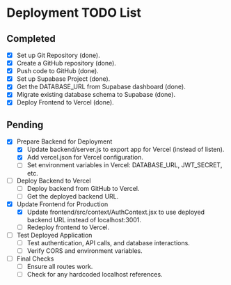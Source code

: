 # Deployment TODO List

## Completed
- [x] Set up Git Repository (done).
- [x] Create a GitHub repository (done).
- [x] Push code to GitHub (done).
- [x] Set up Supabase Project (done).
- [x] Get the DATABASE_URL from Supabase dashboard (done).
- [x] Migrate existing database schema to Supabase (done).
- [x] Deploy Frontend to Vercel (done).

## Pending
- [x] Prepare Backend for Deployment
  - [x] Update backend/server.js to export app for Vercel (instead of listen).
  - [x] Add vercel.json for Vercel configuration.
  - [ ] Set environment variables in Vercel: DATABASE_URL, JWT_SECRET, etc.
- [ ] Deploy Backend to Vercel
  - [ ] Deploy backend from GitHub to Vercel.
  - [ ] Get the deployed backend URL.
- [x] Update Frontend for Production
  - [x] Update frontend/src/context/AuthContext.jsx to use deployed backend URL instead of localhost:3001.
  - [ ] Redeploy frontend to Vercel.
- [ ] Test Deployed Application
  - [ ] Test authentication, API calls, and database interactions.
  - [ ] Verify CORS and environment variables.
- [ ] Final Checks
  - [ ] Ensure all routes work.
  - [ ] Check for any hardcoded localhost references.
